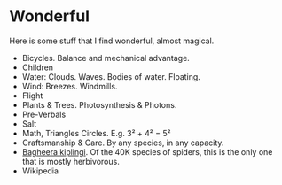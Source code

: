 # Wonderful

Here is some stuff that I find wonderful, almost magical.

- Bicycles. Balance and mechanical advantage.
- Children
- Water: Clouds. Waves. Bodies of water. Floating.
- Wind: Breezes. Windmills.
- Flight
- Plants & Trees. Photosynthesis & Photons.
- Pre-Verbals
- Salt
- Math, Triangles Circles. E.g. 3² + 4² = 5²
- Craftsmanship & Care. By any species, in any capacity.
- [Bagheera kiplingi](https://en.wikipedia.org/wiki/Bagheera_kiplingi). Of the 40K species of spiders, this is the only one that is mostly herbivorous.
- Wikipedia
